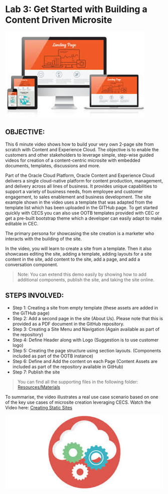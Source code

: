 # Lab 3: Get Started with Building a Content Driven Microsite
![alt text](Resources/Images/Lab200.png "Logo Title Text 1") 
## OBJECTIVE:
This 6 minute video shows how to build your very own 2-page site from scratch with Content and Experience Cloud. The objective is to enable the customers and other stakeholders to leverage simple, step-wise guided videos for creation of a content-centric microsite with embedded documents, templates, discussions and more.

Part of the Oracle Cloud Platform, Oracle Content and Experience Cloud delivers a single cloud-native platform for content production, management, and delivery across all lines of business. It provides unique capabilities to support a variety of business needs, from employee and customer engagement, to sales enablement and business development. 
The site example shown in the video uses a template that was adapted from the template list which has been uploaded in the GITHub page. To get started quickly with CECS you can also use OOTB templates provided with CEC or get a pre-built bootstrap theme which a developer can easily adapt to make editable in CEC.

The primary persona for showcasing the site creation is a marketer who interacts with the building of the site.

In the video, you will learn to create a site from a template. Then it also showcases editing the site, adding a template, adding layouts for a site content in the site, add content to the site, add a page, and add a conversation component. 

> Note: You can extend this demo easily by showing how to add additional components, publish the site, and taking the site online.

## STEPS INVOLVED:
+ Step 1: Creating a site from empty template (these assets are added in the GiTHub page)
+ Step 2: Add a second page in the site (About Us). Please note that this is provided as a PDF document in the GitHub repository.
+ Step 3: Creating a Site Menu and Navigation (Again available as part of the repository)
+ Step 4: Define Header along with Logo (Suggestion is to use customer logo)
+ Step 5: Creating the page structure using section layouts. (Components included as part of the OOTB instance)
+ Step 6: Define and Add the content on each Page (Content Assets are included as part of the repository available in GitHub)
+ Step 7: Publish the site

> You can find all the supporting files in the following folder: [Resources/Materials](/Resources/Materials)

To summarise, the video illustrates a real use case scenario based on one of the key use cases of microsite creation leveraging CECS. Watch the Video here: [Creating Static Sites](Resources/VideoTutorials/Creating-Static-Sites.mp4)

![alt text](Resources/Images/Lab200-1.png "Logo Title Text 1") 

